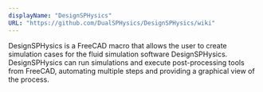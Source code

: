 ```yaml
---
displayName: "DesignSPHysics"
URL: "https://github.com/DualSPHysics/DesignSPHysics/wiki"
---
```


DesignSPHysics is a FreeCAD macro that allows the user to create simulation cases for the fluid simulation software DesignSPHysics. DesignSPHysics can run simulations and execute post-processing tools from FreeCAD, automating multiple steps and providing a graphical view of the process.